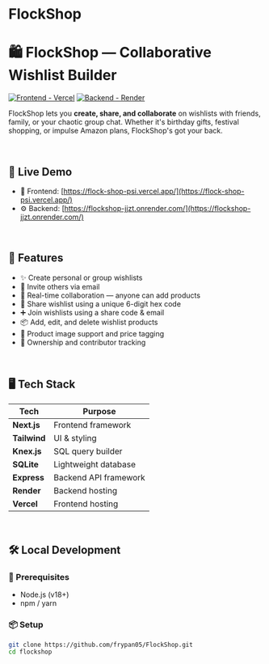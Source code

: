 # FlockShop

# 🛍️ FlockShop — Collaborative Wishlist Builder

[![Frontend - Vercel](https://img.shields.io/badge/frontend-Vercel-black?logo=vercel)](https://flock-shop-psi.vercel.app/)
[![Backend - Render](https://img.shields.io/badge/backend-Render-593d88?logo=render)](https://flockshop-jjzt.onrender.com/)

FlockShop lets you **create, share, and collaborate** on wishlists with friends, family, or your chaotic group chat. Whether it's birthday gifts, festival shopping, or impulse Amazon plans, FlockShop's got your back.

<br/>

## 🌟 Live Demo

- 🔗 Frontend: [https://flock-shop-psi.vercel.app/](https://flock-shop-psi.vercel.app/)
- ⚙️ Backend: [https://flockshop-jjzt.onrender.com/](https://flockshop-jjzt.onrender.com/)

<br/>

## 🚀 Features

- ✨ Create personal or group wishlists
- 👥 Invite others via email
- 🔄 Real-time collaboration — anyone can add products
- 🔗 Share wishlist using a unique 6-digit hex code
- ➕ Join wishlists using a share code & email
- 📦 Add, edit, and delete wishlist products
- 📸 Product image support and price tagging
- 📧 Ownership and contributor tracking

<br/>

## 🖥️ Tech Stack

| Tech        | Purpose                     |
|-------------|-----------------------------|
| **Next.js** | Frontend framework          |
| **Tailwind**| UI & styling                |
| **Knex.js** | SQL query builder           |
| **SQLite**  | Lightweight database        |
| **Express** | Backend API framework       |
| **Render**  | Backend hosting             |
| **Vercel**  | Frontend hosting            |

<br/>

## 🛠️ Local Development

### 🧩 Prerequisites

- Node.js (v18+)
- npm / yarn

### 📦 Setup

```bash
git clone https://github.com/frypan05/FlockShop.git
cd flockshop
